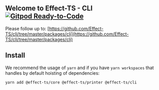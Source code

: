 ## Welcome to Effect-TS - CLI [![Gitpod Ready-to-Code](https://img.shields.io/badge/Gitpod-ready--to--code-908a85?logo=gitpod)](https://gitpod.io/#https://github.com/Effect-TS/cli)

Please follow up to: [https://github.com/Effect-TS/cli/tree/master/packages/cli](https://github.com/Effect-TS/cli/tree/master/packages/cli)

## Install

We recommend the usage of `yarn` and if you have `yarn workspaces` that handles by default hoisting of dependencies:

```sh
yarn add @effect-ts/core @effect-ts/printer @effect-ts/cli
```
